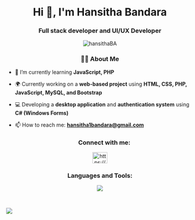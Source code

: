 <h1 align="center">Hi 👋, I'm Hansitha Bandara</h1>
<h3 align="center">Full stack developer and UI/UX Developer</h3>
<p align="center"> <img src="https://komarev.com/ghpvc/?username=hansithaBA&label=Profile%20views&color=0e75b6&style=flat" alt="hansithaBA" /> </p>

<h3 align="center">👨‍💻 About Me </h3>

- 🌱 I’m currently learning **JavaScript, PHP**  

- 🌍 Currently working on a **web-based project** using **HTML, CSS, PHP, JavaScript, MySQL, and Bootstrap**
   
- 💻 Developing a **desktop application** and **authentication system** using **C# (Windows Forms)**   
   
- 📫 How to reach me: **hansitha1bandara@gmail.com**

  <h3 align="center">Connect with me:</h3>
<p align="center">
<a href="https://www.linkedin.com/in/hansitha-kandepola-382a78326/" target="_blank"><img align="center" src="https://raw.githubusercontent.com/rahuldkjain/github-profile-readme-generator/master/src/images/icons/Social/linked-in-alt.svg" alt="https://www.linkedin.com/in/hansitha-kandepola-382a78326/" height="30" width="40" /></a>

<h3 align="center">Languages and Tools:</h3>
<p align="center">
<a href="https://skillicons.dev"> 
<img src="https://skillicons.dev/icons?i=html,css,js,java,php,py,c,cs,git,github,bootstrap,mysql,vscode,visualstudio"/>
 </a>
</p>
<br>
<p><img align="center" src="https://github-readme-streak-stats.herokuapp.com/?user=hansithaBA&"  /></p>














<!---
- 👋 Hi, I’m @hansithaBA
- 👀 I’m interested in ...
- 🌱 I’m currently learning ...
- 💞️ I’m looking to collaborate on ...
- 📫 How to reach me ...
- 😄 Pronouns: ...
- ⚡ Fun fact: ...


hansithaBA/hansithaBA is a ✨ special ✨ repository because its `README.md` (this file) appears on your GitHub profile.
You can click the Preview link to take a look at your changes.
--->

